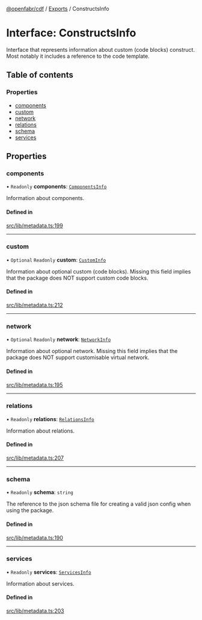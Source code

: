 [@openfabr/cdf](../README.md) / [Exports](../modules.md) / ConstructsInfo

# Interface: ConstructsInfo

Interface that represents information about custom (code blocks) construct.
Most notably it includes a reference to the code template.

## Table of contents

### Properties

- [components](ConstructsInfo.md#components)
- [custom](ConstructsInfo.md#custom)
- [network](ConstructsInfo.md#network)
- [relations](ConstructsInfo.md#relations)
- [schema](ConstructsInfo.md#schema)
- [services](ConstructsInfo.md#services)

## Properties

### components

• `Readonly` **components**: [`ComponentsInfo`](ComponentsInfo.md)

Information about components.

#### Defined in

[src/lib/metadata.ts:199](https://github.com/openfabr/cdf/blob/eefa4b7/core/typescript/src/lib/metadata.ts#L199)

___

### custom

• `Optional` `Readonly` **custom**: [`CustomInfo`](CustomInfo.md)

Information about optional custom (code blocks).
Missing this field implies that the package does NOT support custom code blocks.

#### Defined in

[src/lib/metadata.ts:212](https://github.com/openfabr/cdf/blob/eefa4b7/core/typescript/src/lib/metadata.ts#L212)

___

### network

• `Optional` `Readonly` **network**: [`NetworkInfo`](NetworkInfo.md)

Information about optional network.
Missing this field implies that the package does NOT support customisable virtual network.

#### Defined in

[src/lib/metadata.ts:195](https://github.com/openfabr/cdf/blob/eefa4b7/core/typescript/src/lib/metadata.ts#L195)

___

### relations

• `Readonly` **relations**: [`RelationsInfo`](RelationsInfo.md)

Information about relations.

#### Defined in

[src/lib/metadata.ts:207](https://github.com/openfabr/cdf/blob/eefa4b7/core/typescript/src/lib/metadata.ts#L207)

___

### schema

• `Readonly` **schema**: `string`

The reference to the json schema file for creating a valid json config when using the package.

#### Defined in

[src/lib/metadata.ts:190](https://github.com/openfabr/cdf/blob/eefa4b7/core/typescript/src/lib/metadata.ts#L190)

___

### services

• `Readonly` **services**: [`ServicesInfo`](ServicesInfo.md)

Information about services.

#### Defined in

[src/lib/metadata.ts:203](https://github.com/openfabr/cdf/blob/eefa4b7/core/typescript/src/lib/metadata.ts#L203)
